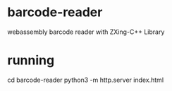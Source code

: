 # barcode-reader
webassembly barcode reader with ZXing-C++ Library

# running
cd barcode-reader
python3 -m http.server index.html
